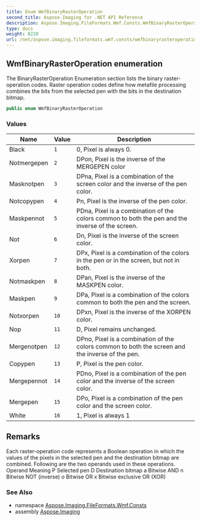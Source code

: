 ```yaml
---
title: Enum WmfBinaryRasterOperation
second_title: Aspose.Imaging for .NET API Reference
description: Aspose.Imaging.FileFormats.Wmf.Consts.WmfBinaryRasterOperation enum. The BinaryRasterOperation Enumeration section lists the binary rasteroperation codes. Raster operation codes define how metafile processing combines the bits from the selected pen with the bits in the destination bitmap
type: docs
weight: 8220
url: /net/aspose.imaging.fileformats.wmf.consts/wmfbinaryrasteroperation/
---
```

## WmfBinaryRasterOperation enumeration

The BinaryRasterOperation Enumeration section lists the binary raster-operation codes. Raster operation codes define how metafile processing combines the bits from the selected pen with the bits in the destination bitmap.

```csharp
public enum WmfBinaryRasterOperation
```

### Values

| Name | Value | Description |
| --- | --- | --- |
| Black | `1` | 0, Pixel is always 0. |
| Notmergepen | `2` | DPon, Pixel is the inverse of the MERGEPEN color |
| Masknotpen | `3` | DPna, Pixel is a combination of the screen color and the inverse of the pen color. |
| Notcopypen | `4` | Pn, Pixel is the inverse of the pen color. |
| Maskpennot | `5` | PDna, Pixel is a combination of the colors common to both the pen and the inverse of the screen. |
| Not | `6` | Dn, Pixel is the inverse of the screen color. |
| Xorpen | `7` | DPx, Pixel is a combination of the colors in the pen or in the screen, but not in both. |
| Notmaskpen | `8` | DPan, Pixel is the inverse of the MASKPEN color. |
| Maskpen | `9` | DPa, Pixel is a combination of the colors common to both the pen and the screen. |
| Notxorpen | `10` | DPxn, Pixel is the inverse of the XORPEN color. |
| Nop | `11` | D, Pixel remains unchanged. |
| Mergenotpen | `12` | DPno, Pixel is a combination of the colors common to both the screen and the inverse of the pen. |
| Copypen | `13` | P, Pixel is the pen color. |
| Mergepennot | `14` | PDno, Pixel is a combination of the pen color and the inverse of the screen color. |
| Mergepen | `15` | DPo, Pixel is a combination of the pen color and the screen color. |
| White | `16` | 1, Pixel is always 1 |

## Remarks

Each raster-operation code represents a Boolean operation in which the values of the pixels in the selected pen and the destination bitmap are combined. Following are the two operands used in these operations. Operand Meaning P Selected pen D Destination bitmap a Bitwise AND n Bitwise NOT (inverse) o Bitwise OR x Bitwise exclusive OR (XOR)

### See Also

* namespace [Aspose.Imaging.FileFormats.Wmf.Consts](../../aspose.imaging.fileformats.wmf.consts/)
* assembly [Aspose.Imaging](../../)


